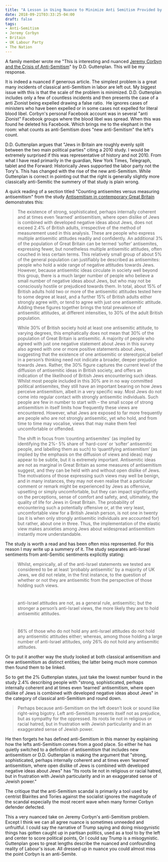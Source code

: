 ```yaml
---
title: "A Lesson in Using Nuance to Minimize Anti Semitism Provided by The Nation"
date: 2018-09-21T03:33:25-04:00
draft: false
tags:
- Anti-Semitism
- Jeremy Corbyn
- Britain
- UK Labour Party
- The Nation
---
```

A family member wrote me "This is interesting and nuanced [Jeremy Corbyn and the Crisis of Anti-Semitism](https://www.thenation.com/article/jeremy-corbyn-and-the-crisis-of-anti-semitism/)" by D.D. Guttenplan. This will be my response.

It is indeed a nuanced if generous article. The simplest problem is a great many incidents of classical anti-Semitism in labor are left out.
My biggest issue with this is that the scale of the problem is minimized. D.D. Guttenplan includes only a few of countless incidents and then presents the case of a anti Zionist being expelled drawing a false ratio.  He ignores cases of ministers who have been expelled or in some cases not expelled for literal blood libel. Corbyn's personal Facebook account was in several "anti Zionist" Facebook groups where the blood libel was spread. When this was found he deleted his Facebook. Which brings me to the elephant in the room: what counts as anti-Semitism does "new anti-Semitism" the left's count.

D.D. Guttenplan argues that "Jews in Britain are roughly evenly split between the two main political parties" citing a 2010 study. I would be extremely surprised if this was representative of history and not 2010. From what I have read primarily in the guardian, New York Times, Telegraph, tablet and the Forward: Historically Jews supported the labor party not the Tory's. This has changed with the rise of the new anti-Semitism. While Guttenplan is correct in pointing out that the right is generally slightly more classically anti-Semitic the summery of that study is plain wrong.

A quick reading of a section titled "Counting antisemites versus measuring antisemitism" from the study [Antisemitism in contemporary Great Britain](https://cst.org.uk/public/data/file/7/4/JPR.2017.Antisemitism%20in%20contemporary%20Great%20Britain.pdf) demonstrates this:

> The existence of strong, sophisticated, perhaps internally coherent and at times even ‘learned’ antisemitism, where open dislike of Jews is combined with developed negative ideas about Jews, does not exceed 2.4% of British adults, irrespective of the method of measurement used in this analysis. These are people who express multiple antisemitic attitudes readily and confidently. An additional 3% of the population of Great Britain can be termed ‘softer’ antisemites, expressing fewer, but nonetheless multiple antisemitic attitudes, often couched in less certain terms. This relatively small group of about 5% of the general population can justifiably be described as antisemites: people who hold a wide range of negative attitudes towards Jews. However, because antisemitic ideas circulate in society well beyond this group, there is a much larger number of people who believe a small number of negative ideas about Jews, but who may not be consciously hostile or prejudiced towards them. In total, about 15% of British adults hold two or more of the antisemitic attitudes tested here to some degree at least, and a further 15% of British adults either strongly agree with, or tend to agree with just one antisemitic attitude. Adding these figures together brings the total prevalence of antisemitic attitudes, at different intensities, to 30% of the adult British population.
>
> While 30% of British society hold at least one antisemitic attitude, to varying degrees, this emphatically does not mean that 30% of the population of Great Britain is antisemitic. A majority of people who agreed with just one negative statement about Jews in this survey also agreed with one or more positive statements about Jews, suggesting that the existence of one antisemitic or stereotypical belief in a person’s thinking need not indicate a broader, deeper prejudice towards Jews. Rather, the 30% figure captures the current level of the diffusion of antisemitic ideas in British society, and offers an indication of the likelihood of British Jews encountering such ideas. Whilst most people included in this 30% are in no way committed political antisemites, they still have an important bearing on how Jews perceive antisemitism, albeit in a very specific way. Most Jews do not come into regular contact with strongly antisemitic individuals. Such people are few in number to start with – the small scope of strong antisemitism in itself limits how frequently these views are encountered. However, what Jews are exposed to far more frequently are people who are not strongly antisemitic, yet who hold, and from time to time may vocalise, views that may make them feel uncomfortable or offended.
>
> The shift in focus from ‘counting antisemites’ (as implied by identifying the 2%- 5% share of ‘hard-core’ or ‘softer’ antisemitic people, and labelling them as such) to ‘quantifying antisemitism’ (as implied by the emphasis on the diffusion of views and ideas) may appear to be subtle, but it is extremely important. Antisemitic ideas are not as marginal in Great Britain as some measures of antisemitism suggest, and they can be held with and without open dislike of Jews. The motivations of those expressing such views may well be benign, and in many instances, they may not even realise that a particular comment or remark might be experienced by Jews as offensive, upsetting or simply uncomfortable, but they can impact significantly on the perceptions, sense of comfort and safety, and, ultimately, the quality of life for Jews in Great Britain. The probability of encountering such a potentially offensive or, at the very least, uncomfortable view for a British Jewish person, is not one in twenty (as it is when only strongly antisemitic individuals are accounted for) but rather, about one in three. Thus, the implementation of the elastic view makes anxieties among Jews about widespread antisemitism instantly more understandable.

The study is worth a read and has been often miss represented. For this reason I may write up a summery of it.
The study separates anti-Israel sentiments from anti-Semitic sentiments explicitly stating:

> Whilst, empirically, all of the anti-Israel statements we tested are considered to be at least ‘probably antisemitic’ by a majority of UK Jews, we did not relate, in the first instance, to the question of whether or not they are antisemitic from the perspective of those holding such views. 

# 

>anti-Israel attitudes are not, as a general rule, antisemitic; but the stronger a person’s anti-Israel views, the more likely they are to hold antisemitic attitudes.

# 

>86% of those who do not hold any anti-Israel attitudes do not hold any antisemitic attitudes either; whereas, among those holding a large number of anti-Israel attitudes, only 26% do not hold any antisemitic attitudes.

Or to put it another way the study looked at both classical antisemitism and new antisemitism as distinct entities; the latter being much more common then found them to be linked.

So to get the 2% Guttenplan states, just take the lowest number found in the study 2.4% describing people with "strong, sophisticated, perhaps internally coherent and at times even ‘learned’ antisemitism, where open dislike of Jews is combined with developed negative ideas about Jews" in the category of classical anti-Semitism and round down. 

> Perhaps because anti-Semitism on the left doesn’t look or sound like right-wing bigotry. Left anti-Semitism presents itself not as prejudice, but as sympathy for the oppressed. Its roots lie not in religious or racial hatred, but in frustration with Jewish particularity and in an exaggerated sense of Jewish power.

He then forgets he has defined anti-Semitism in this manner by explaining how the lefts anti-Semitism comes from a good place. So either he has quietly switched to a definition of antisemitism that includes new antisemitism or D.D. Guttenplan is making the argument that "strong, sophisticated, perhaps internally coherent and at times even ‘learned’ antisemitism, where open dislike of Jews is combined with developed negative ideas about Jews" has "Its roots lie not in religious or racial hatred, but in frustration with Jewish particularity and in an exaggerated sense of Jewish power."

The critique that the anti-Semitism scandal is primarily a tool used by centrist Blairites and Tories against the socialist ignores the magnitude of the scandal especially the most recent wave when many former Corbyn defender defected.

This a very nuanced take on Jeremy Corbyn's anti-Semitism problem. Except I think we can all agree nuance is sometimes unneeded and unfruitful. I could say the narrative of Trump saying and doing misogynistic things has gotten caught up in partisan politics, used as a tool to by the left and center to score political points, Or I could say Trump is a misogynistic. Guttenplan goes to great lengths describe the nuanced and confounding reality of Labour's issue. All dressed up in nuance you could almost miss the point Corbyn is an anti-Semite.
